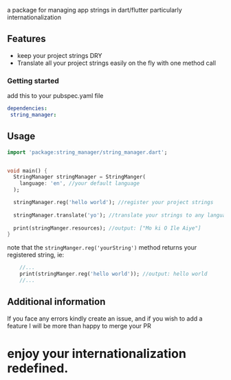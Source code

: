<!-- 
This README describes the package. If you publish this package to pub.dev,
this README's contents appear on the landing page for your package.

For information about how to write a good package README, see the guide for
[writing package pages](https://dart.dev/guides/libraries/writing-package-pages). 

For general information about developing packages, see the Dart guide for
[creating packages](https://dart.dev/guides/libraries/create-library-packages)
and the Flutter guide for
[developing packages and plugins](https://flutter.dev/developing-packages). 
-->

a package for managing app strings in dart/flutter particularly internationalization

## Features

- keep your project strings DRY
- Translate all your project strings easily on the fly with one method call

### Getting started

add this to your pubspec.yaml file

 ```yaml
dependencies:
  string_manager:
```

## Usage

```dart
import 'package:string_manager/string_manager.dart';


void main() {
  StringManager stringManager = StringManger(
    language: 'en', //your default language
  );

  stringManager.reg('hello world'); //register your project strings
  
  stringManager.translate('yo'); //translate your strings to any language (Yoruba in this case) using google translate
  
  print(stringManger.resources); //output: ["Mo ki O Ile Aiye"]
}
```
note that the `stringManger.reg('yourString')` method returns your registered string, ie:
```dart
    //...
    print(stringManger.reg('hello world')); //output: hello world
    //...
```

## Additional information

If you face any errors kindly create an issue, and if you wish to add a feature I will be more than
happy to merge your PR

# enjoy your internationalization redefined.